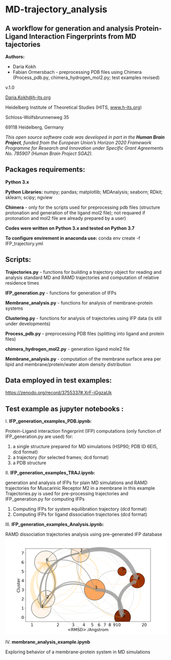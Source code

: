 # MD-trajectory_analysis
## A workflow for generation and analysis Protein-Ligand Interaction Fingerprints from MD tajectories


__Authors:__

* Daria Kokh
* Fabian Ormersbach - preprocessing PDB files using Chimera (Process_pdb.py, chimera_hydrogen_mol2.py; test examples revised) 

v.1.0

Daria.Kokh@h-its.org

Heidelberg Institute of Theoretical Studies (HITS, www.h-its.org)

Schloss-Wolfsbrunnenweg 35

69118 Heidelberg, Germany
    

*This open source software code was developed in part in the __Human Brain Project__, funded from the European Union’s Horizon 2020 Framework Programme for Research and Innovation under Specific Grant Agreements  No. 785907 (Human Brain Project  SGA2).*

## __Packages requirements:__
__Python 3.x__

__Python Libraries:__ numpy;    pandas;  matplotlib;  MDAnalysis;  seaborn; RDkit; sklearn;  scipy; ngview 

__Chimera__ - only for the scripts used for preprocessing pdb files (structure protonation and generation of the ligand mol2 file); not requared if protonation and mol2 file are already prepared by a user)
    
__Codes were written on Python 3.x and tested on Python 3.7__

__To configure envirement in anaconda use:__
conda env create -f IFP_trajectory.yml



## Scripts:


__Trajectories.py__  - functions for building a trajectory object for reading and analysis standard MD and RAMD trajectories and computation of relative residence times

__IFP_generation.py__  -  functions for generation of IFPs

__Membrane_analysis.py__ - functions for analysis of membrane-protein systems 

__Clustering.py__   - functions for analysis of trajectories using IFP data   (is still under developments)

__Process_pdb.py__   - preprocessing PDB files (splitting into ligand and protein files)

__chimera_hydrogen_mol2.py__  - generation ligand mole2 file

__Membrane_analysis.py__ - computation of the membrane surface area per lipid and membrane/protein/water atom density distribution  


## Data employed in test examples: 
https://zenodo.org/record/3755337#.XrF-iGgzaUk
       
## Test example as jupyter notebooks :

I. __IFP_generation_examples_PDB.ipynb:__

Protein-Ligand interaction fingerprint (IFP) computations (only function of IFP_generation.py are used) for:
   1. a single structure prepared for MD simulations (HSP90; PDB ID 6EI5, dcd format)
   2. a trajectory (for selected frames; dcd format)
   3. a PDB structure

II. __IFP_generation_examples_TRAJ.ipynb:__ 

generation and analysis of  IFPs for plain MD simulations and RAMD trajectories for Muscarinic Receptor M2 in a membrane
in this example Trajectories.py is used for pre-processing trajectories and  IFP_generation.py for computing IFPs
   1. Computing IFPs for system equilibration trajectory (dcd format)
   3. Computing IFPs for ligand dissociation trajectories (dcd format)

III. __IFP_generation_examples_Analysis.ipynb:__ 

RAMD dissociation trajectories analysis using pre-generated IFP database 
![HSP90](/images/cluster-traj.png)
   
IV. __membrane_analysis_example.ipynb__

Exploring behavior of a membrane-protein system in MD simulations

